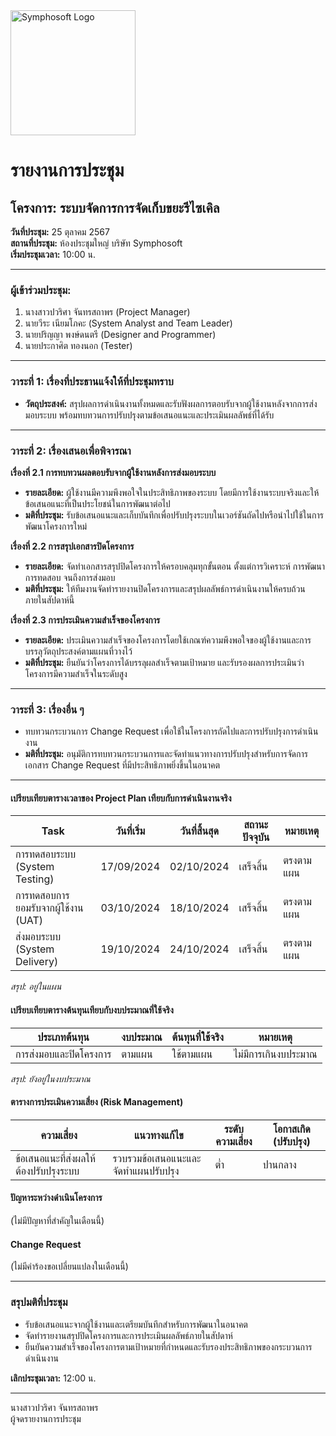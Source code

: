 <img src="https://www.symphosoft.com/logo/symphosoftLogo.png" alt="Symphosoft Logo" width="200"/>

# รายงานการประชุม

## โครงการ: ระบบจัดการการจัดเก็บขยะรีไซเคิล 
**วันที่ประชุม:** 25 ตุลาคม 2567  
**สถานที่ประชุม:** ห้องประชุมใหญ่ บริษัท Symphosoft  
**เริ่มประชุมเวลา:** 10:00 น.

---

### ผู้เข้าร่วมประชุม:
1. นางสาวปวริศา จันทรสถาพร (Project Manager)
2. นายวีระ เนียมโภคะ (System Analyst and Team Leader)
3. นายปริญญา พงษ์ดนตรี (Designer and Programmer)
4. นายประกาศิต ทองนอก (Tester)

---

### วาระที่ 1: เรื่องที่ประธานแจ้งให้ที่ประชุมทราบ
- **วัตถุประสงค์:** สรุปผลการดำเนินงานทั้งหมดและรับฟังผลการตอบรับจากผู้ใช้งานหลังจากการส่งมอบระบบ พร้อมทบทวนการปรับปรุงตามข้อเสนอแนะและประเมินผลลัพธ์ที่ได้รับ

---

### วาระที่ 2: เรื่องเสนอเพื่อพิจารณา

**เรื่องที่ 2.1 การทบทวนผลตอบรับจากผู้ใช้งานหลังการส่งมอบระบบ**  
- **รายละเอียด:** ผู้ใช้งานมีความพึงพอใจในประสิทธิภาพของระบบ โดยมีการใช้งานระบบจริงและให้ข้อเสนอแนะที่เป็นประโยชน์ในการพัฒนาต่อไป
- **มติที่ประชุม:** รับข้อเสนอแนะและเก็บบันทึกเพื่อปรับปรุงระบบในเวอร์ชันถัดไปหรือนำไปใช้ในการพัฒนาโครงการใหม่

**เรื่องที่ 2.2 การสรุปเอกสารปิดโครงการ**  
- **รายละเอียด:** จัดทำเอกสารสรุปปิดโครงการให้ครอบคลุมทุกขั้นตอน ตั้งแต่การวิเคราะห์ การพัฒนา การทดสอบ จนถึงการส่งมอบ
- **มติที่ประชุม:** ให้ทีมงานจัดทำรายงานปิดโครงการและสรุปผลลัพธ์การดำเนินงานให้ครบถ้วนภายในสัปดาห์นี้

**เรื่องที่ 2.3 การประเมินความสำเร็จของโครงการ**  
- **รายละเอียด:** ประเมินความสำเร็จของโครงการโดยใช้เกณฑ์ความพึงพอใจของผู้ใช้งานและการบรรลุวัตถุประสงค์ตามแผนที่วางไว้
- **มติที่ประชุม:** ยืนยันว่าโครงการได้บรรลุผลสำเร็จตามเป้าหมาย และรับรองผลการประเมินว่าโครงการมีความสำเร็จในระดับสูง

---

### วาระที่ 3: เรื่องอื่น ๆ  
- ทบทวนกระบวนการ Change Request เพื่อใช้ในโครงการถัดไปและการปรับปรุงการดำเนินงาน  
- **มติที่ประชุม:** อนุมัติการทบทวนกระบวนการและจัดทำแนวทางการปรับปรุงสำหรับการจัดการเอกสาร Change Request ที่มีประสิทธิภาพยิ่งขึ้นในอนาคต

---

#### เปรียบเทียบตารางเวลาของ Project Plan เทียบกับการดำเนินงานจริง  

| Task | วันที่เริ่ม | วันที่สิ้นสุด | สถานะปัจจุบัน | หมายเหตุ |
|------|-------------|---------------|---------------|-----------|
| การทดสอบระบบ (System Testing) | 17/09/2024 | 02/10/2024 | เสร็จสิ้น | ตรงตามแผน |
| การทดสอบการยอมรับจากผู้ใช้งาน (UAT) | 03/10/2024 | 18/10/2024 | เสร็จสิ้น | ตรงตามแผน |
| ส่งมอบระบบ (System Delivery) | 19/10/2024 | 24/10/2024 | เสร็จสิ้น | ตรงตามแผน |  

*สรุป: อยู่ในแผน*  

#### เปรียบเทียบตารางต้นทุนเทียบกับงบประมาณที่ใช้จริง  

| ประเภทต้นทุน | งบประมาณ | ต้นทุนที่ใช้จริง | หมายเหตุ |
|---------------|----------|----------------|---------|
| การส่งมอบและปิดโครงการ | ตามแผน | ใช้ตามแผน | ไม่มีการเกินงบประมาณ |  


*สรุป: ยังอยู่ในงบประมาณ*  


#### ตารางการประเมินความเสี่ยง (Risk Management)  

| ความเสี่ยง | แนวทางแก้ไข | ระดับความเสี่ยง | โอกาสเกิด (ปรับปรุง) |
|------------|-------------|-----------------|--------------------|
| ข้อเสนอแนะที่ส่งผลให้ต้องปรับปรุงระบบ | รวบรวมข้อเสนอแนะและจัดทำแผนปรับปรุง | ต่ำ | ปานกลาง |  


#### ปัญหาระหว่างดำเนินโครงการ  
(ไม่มีปัญหาที่สำคัญในเดือนนี้)  

#### Change Request  
(ไม่มีคำร้องขอเปลี่ยนแปลงในเดือนนี้)  
  
---  

### สรุปมติที่ประชุม  
- รับข้อเสนอแนะจากผู้ใช้งานและเตรียมบันทึกสำหรับการพัฒนาในอนาคต  
- จัดทำรายงานสรุปปิดโครงการและการประเมินผลลัพธ์ภายในสัปดาห์  
- ยืนยันความสำเร็จของโครงการตามเป้าหมายที่กำหนดและรับรองประสิทธิภาพของกระบวนการดำเนินงาน  

**เลิกประชุมเวลา:** 12:00 น.  

---

นางสาวปวริศา จันทรสถาพร  
ผู้จดรายงานการประชุม
